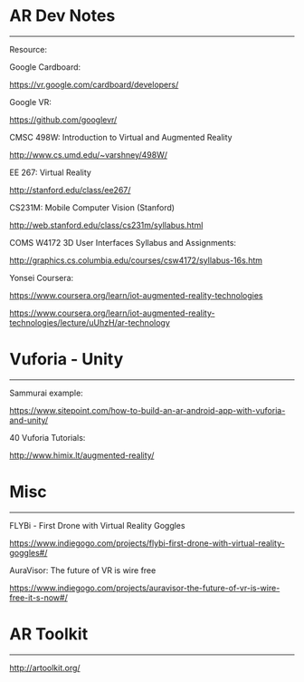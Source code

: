# AR Dev Notes
------------

Resource:

Google Cardboard:

https://vr.google.com/cardboard/developers/

Google VR:

https://github.com/googlevr/

CMSC 498W: Introduction to Virtual and Augmented Reality

http://www.cs.umd.edu/~varshney/498W/

EE 267: Virtual Reality

http://stanford.edu/class/ee267/

CS231M: Mobile Computer Vision (Stanford)

http://web.stanford.edu/class/cs231m/syllabus.html

COMS W4172 3D User Interfaces Syllabus and Assignments:

http://graphics.cs.columbia.edu/courses/csw4172/syllabus-16s.htm

Yonsei Coursera:

https://www.coursera.org/learn/iot-augmented-reality-technologies

https://www.coursera.org/learn/iot-augmented-reality-technologies/lecture/uUhzH/ar-technology

# Vuforia - Unity
------------

Sammurai example:

https://www.sitepoint.com/how-to-build-an-ar-android-app-with-vuforia-and-unity/

40 Vuforia Tutorials:

http://www.himix.lt/augmented-reality/



# Misc
------------

FLYBi - First Drone with Virtual Reality Goggles

https://www.indiegogo.com/projects/flybi-first-drone-with-virtual-reality-goggles#/

AuraVisor: The future of VR is wire free

https://www.indiegogo.com/projects/auravisor-the-future-of-vr-is-wire-free-it-s-now#/

# AR Toolkit
------------

http://artoolkit.org/
